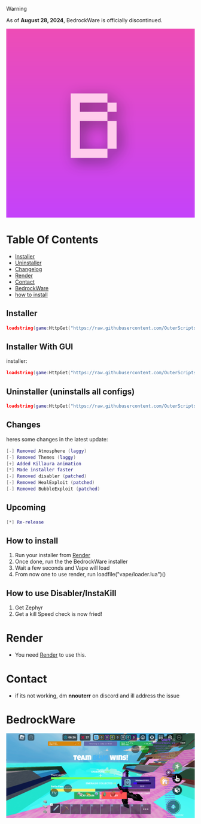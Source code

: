> [!WARNING]
> As of **August 28, 2024**, BedrockWare is officially discontinued.

![BedrockWare logo](https://raw.githubusercontent.com/OuterScripts/BedrockWareee/main/dev/BedrockWareLogo.png)

# Table Of Contents
- [Installer](https://github.com/OuterScripts/BedrockWareee/tree/main?tab=readme-ov-file#Installer)
- [Uninstaller](https://github.com/OuterScripts/BedrockWareee/tree/main?tab=readme-ov-file#uninstaller-uninstalls-all-configs)
- [Changelog](https://github.com/OuterScripts/BedrockWareee/tree/main?tab=readme-ov-file#changelog)
- [Render](https://github.com/OuterScripts/BedrockWareee/tree/main?tab=readme-ov-file#render)
- [Contact](https://github.com/OuterScripts/BedrockWareee/tree/main?tab=readme-ov-file#contact)
- [BedrockWare](https://github.com/OuterScripts/BedrockWareee/tree/main?tab=readme-ov-file#bedrockware)
- [how to install](https://github.com/OuterScripts/BedrockWareee/tree/main?tab=readme-ov-file#howtoinstall)

## Installer
```lua
loadstring(game:HttpGet("https://raw.githubusercontent.com/OuterScripts/BedrockWareee/main/Scripts/Installer.lua"))()
```

## Installer With GUI
installer:
```lua
loadstring(game:HttpGet("https://raw.githubusercontent.com/OuterScripts/BedrockWareee/main/dev/devinstaller.lua"))()
```
## Uninstaller (uninstalls all configs)
```lua
loadstring(game:HttpGet("https://raw.githubusercontent.com/OuterScripts/BedrockWareee/main/Scripts/uninstaller.lua"))()
```

## Changes
heres some changes in the latest update:
```lua
[-] Removed Atmosphere (laggy)
[-] Removed Themes (laggy)
[+] Added Killaura animation
[*] Made installer faster
[-] Removed disabler (patched)
[-] Removed HealExploit (patched)
[-] Removed BubbleExploit (patched)
```

## Upcoming
```lua
[*] Re-release
```

## How to install
1. Run your installer from [Render](discord.gg/render)
2. Once done, run the the BedrockWare installer
3. Wait a few seconds and Vape will load
4. From now one to use render, run loadfile("vape/loader.lua")()

## How to use Disabler/InstaKill
1. Get Zephyr
2. Get a kill
Speed check is now fried!

# Render
* You need [Render](https://discord.gg/render) to use this.

# Contact
* if its not working, dm **nnouterr** on discord and ill address the issue

# BedrockWare
![Unlimited Possibilities](https://raw.githubusercontent.com/OuterScripts/BedrockWareee/main/Screenshot_20240204-163741.png)
